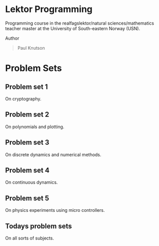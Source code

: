 # Lektor Programming
Programming course in the realfagslektor/natural sciences/mathematics teacher master at the University of South-eastern Norway (USN).

Author
> Paul Knutson

# Problem Sets

## Problem set 1
On cryptography.

## Problem set 2
On polynomials and plotting.

## Problem set 3
On discrete dynamics and numerical methods.

## Problem set 4
On continuous dynamics.

## Problem set 5
On physics experiments using micro controllers.

## Todays problem sets
On all sorts of subjects.
